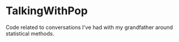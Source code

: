 # TalkingWithPop
Code related to conversations I've had with my grandfather around statistical methods.
